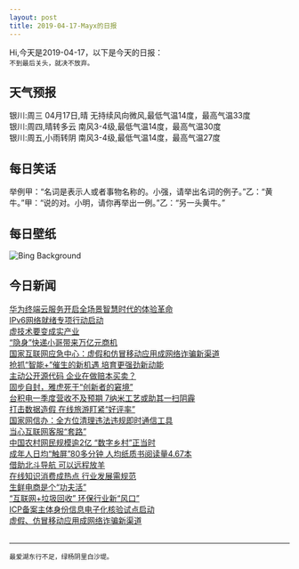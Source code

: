 ```yaml
---
layout: post
title: 2019-04-17-Mayx的日报
---
```


Hi,今天是2019-04-17，以下是今天的日报：<br><small>
不到最后关头，就决不放弃。</small><!--more-->
## 天气预报
银川:周三 04月17日,晴 无持续风向微风,最低气温14度，最高气温33度<br>银川:周四,晴转多云 南风3-4级,最低气温14度，最高气温30度<br>银川:周五,小雨转阴 南风3-4级,最低气温14度，最高气温27度
## 每日笑话
举例甲：“名词是表示人或者事物名称的。小强，请举出名词的例子。”乙：“黄牛。”甲：“说的对。小明，请你再举出一例。”乙：“另一头黄牛。”
## 每日壁纸
![Bing Background](https://cn.bing.com/th?id=OHR.BauhausArchive_EN-US6406056252_1920x1080.jpg&rf=LaDigue_1920x1080.jpg&pid=hp "Bauhaus Archive/Museum of Design in Berlin, Germany (© Juergen Henkelmann Photography/Alamy)")
## 今日新闻

[华为终端云服务开启全场景智慧时代的体验革命](http://it.people.com.cn/n1/2019/0417/c1009-31034048.html)   
[IPv6网络就绪专项行动启动](http://it.people.com.cn/n1/2019/0417/c1009-31034239.html)   
[虚技术要变成实产业](http://it.people.com.cn/n1/2019/0417/c1009-31034233.html)   
[“隐身”快递小哥带来万亿元商机](http://it.people.com.cn/n1/2019/0417/c1009-31034225.html)   
[国家互联网应急中心：虚假和仿冒移动应用成网络诈骗新渠道](http://it.people.com.cn/n1/2019/0417/c1009-31034444.html)   
[抢抓“智能+”催生的新机遇 培育更强劲新动能](http://it.people.com.cn/n1/2019/0417/c1009-31034220.html)   
[主动公开源代码 企业在做赔本买卖？](http://it.people.com.cn/n1/2019/0417/c1009-31034216.html)   
[固步自封，雅虎死于“创新者的窘境”](http://it.people.com.cn/n1/2019/0417/c1009-31034208.html)   
[台积电一季度营收不及预期 7纳米工艺或助其一扫阴霾](http://it.people.com.cn/n1/2019/0417/c1009-31034205.html)   
[打击数据造假 在线旅游盯紧“好评率”](http://it.people.com.cn/n1/2019/0417/c1009-31034096.html)   
[国家网信办：全方位清理违法违规即时通信工具](http://it.people.com.cn/n1/2019/0417/c1009-31034191.html)   
[当心互联网客服“套路”](http://it.people.com.cn/n1/2019/0417/c1009-31034071.html)   
[中国农村网民规模逾2亿 “数字乡村”正当时](http://it.people.com.cn/n1/2019/0417/c1009-31034069.html)   
[成年人日均“触屏”80多分钟 人均纸质书阅读量4.67本](http://it.people.com.cn/n1/2019/0417/c1009-31034022.html)   
[借助北斗导航 可以远程放羊](http://it.people.com.cn/n1/2019/0417/c1009-31034009.html)   
[在线知识消费成热点 行业发展需规范](http://it.people.com.cn/n1/2019/0417/c1009-31033965.html)   
[生鲜电商是个“功夫活”](http://it.people.com.cn/n1/2019/0417/c1009-31033964.html)   
[“互联网+垃圾回收” 环保行业新“风口”](http://it.people.com.cn/n1/2019/0417/c1009-31033954.html)   
[ICP备案主体身份信息电子化核验试点启动](http://it.people.com.cn/n1/2019/0417/c1009-31033946.html)   
[虚假、仿冒移动应用成网络诈骗新渠道](http://it.people.com.cn/n1/2019/0417/c1009-31033890.html)   
<br />

***

<small>最爱湖东行不足，绿杨阴里白沙堤。</small>
